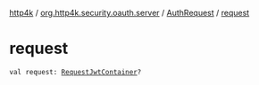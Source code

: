 [http4k](../../index.md) / [org.http4k.security.oauth.server](../index.md) / [AuthRequest](index.md) / [request](./request.md)

# request

`val request: `[`RequestJwtContainer`](../../org.http4k.security.openid/-request-jwt-container/index.md)`?`